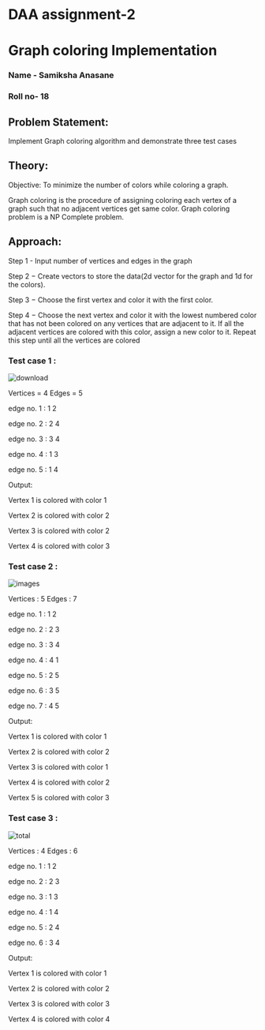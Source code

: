 # DAA assignment-2
# Graph coloring Implementation
### Name - Samiksha Anasane
### Roll no- 18

## Problem Statement: 
Implement Graph coloring algorithm and demonstrate three test cases

## Theory: 

Objective: To minimize the number of colors while coloring a graph.

Graph coloring is the procedure of assigning coloring each vertex of a graph such that no adjacent vertices get same color. 
Graph coloring problem is a NP Complete problem.

## Approach:

Step 1 - Input number of vertices and edges in the graph 

Step 2 − Create vectors to store the data(2d vector for the graph and 1d for the colors).

Step 3 − Choose the first vertex and color it with the first color.

Step 4 − Choose the next vertex and color it with the lowest numbered color that has not been colored on any vertices that are  adjacent to it. If all the adjacent vertices are colored with this color, assign a new color to it. Repeat this step until all the vertices are colored

### Test case 1 : 

![download](https://user-images.githubusercontent.com/78160711/204036364-507bd8cd-d45d-4c31-988a-5addd42fdb50.png)

Vertices = 4
Edges = 5

 edge no. 1 : 1 2

 edge no. 2 : 2 4

 edge no. 3 : 3 4

 edge no. 4 : 1 3

 edge no. 5 : 1 4

Output: 

Vertex 1 is colored with color 1

Vertex 2 is colored with color 2

Vertex 3 is colored with color 2

Vertex 4 is colored with color 3



### Test case 2 :
![images](https://user-images.githubusercontent.com/78160711/204036428-25b0afd7-0da6-4216-accb-1fb436e17927.png)


Vertices : 5
Edges : 7

 edge no. 1 : 1 2

 edge no. 2 : 2 3

 edge no. 3 : 3 4

 edge no. 4 : 4 1

 edge no. 5 : 2 5

 edge no. 6 : 3 5

 edge no. 7 : 4 5
 
Output: 

Vertex 1 is colored with color 1

Vertex 2 is colored with color 2

Vertex 3 is colored with color 1

Vertex 4 is colored with color 2

Vertex 5 is colored with color 3

### Test case 3 :

![total](https://user-images.githubusercontent.com/78160711/204036290-75d0629a-a92d-404b-b5ae-ca45fe9a588a.png)

Vertices : 4
Edges : 6

edge no. 1 : 1 2

edge no. 2 : 2 3

edge no. 3 : 1 3

edge no. 4 : 1 4

edge no. 5 : 2 4

edge no. 6 : 3 4

Output: 

Vertex 1 is colored with color 1

Vertex 2 is colored with color 2

Vertex 3 is colored with color 3

Vertex 4 is colored with color 4 
